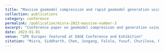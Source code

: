 ```yaml
---
title: "Massive geomodel compression and rapid geomodel generation using advanced autoencoders and autoregressive neural networks"
collection: publications
category: conference
permalink: /publication/misra-2023-massive-number-3
excerpt: "Conference paper on geomodel compression and generation using autoencoders and autoregressive neural networks."
date: 2023-01-01
venue: "SPE Europec featured at EAGE Conference and Exhibition"
citation: "Misra, Siddharth, Chen, Jungang, Falola, Yusuf, Churilova, Polina, Huang, Chung-Kan, & Delgado, Jose. (2023). Massive geomodel compression and rapid geomodel generation using advanced autoencoders and autoregressive neural networks. SPE Europec at EAGE Conference and Exhibition."
---
```

